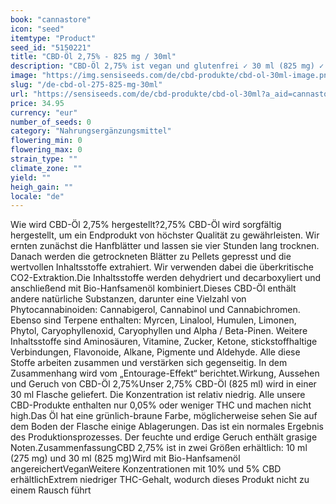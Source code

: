 ```yaml
---
book: "cannastore"
icon: "seed"
itemtype: "Product"
seed_id: "5150221"
title: "CBD-Öl 2,75% - 825 mg / 30ml"
description: "CBD-Öl 2,75% ist vegan und glutenfrei ✓ 30 ml (825 mg) ✓ Erhältlich mit 10% und 5% CBD ✓ Hergestellt mit Bio-Hanföl ✓ Ideal für Neueinsteiger."
image: "https://img.sensiseeds.com/de/cbd-produkte/cbd-ol-30ml-image.png"
slug: "/de-cbd-ol-275-825-mg-30ml"
url: "https://sensiseeds.com/de/cbd-produkte/cbd-ol-30ml?a_aid=cannastore"
price: 34.95
currency: "eur"
number_of_seeds: 0
category: "Nahrungsergänzungsmittel"
flowering_min: 0
flowering_max: 0
strain_type: ""
climate_zone: ""
yield: ""
heigh_gain: ""
locale: "de"
---
```

Wie wird CBD-Öl 2,75% hergestellt?2,75% CBD-Öl wird sorgfältig hergestellt, um ein Endprodukt von höchster Qualität zu gewährleisten. Wir ernten zunächst die Hanfblätter und lassen sie vier Stunden lang trocknen. Danach werden die getrockneten Blätter zu Pellets gepresst und die wertvollen Inhaltsstoffe extrahiert. Wir verwenden dabei die überkritische CO2-Extraktion.Die Inhaltsstoffe werden dehydriert und decarboxyliert und anschließend mit Bio-Hanfsamenöl kombiniert.Dieses CBD-Öl enthält andere natürliche Substanzen, darunter eine Vielzahl von Phytocannabinoiden: Cannabigerol, Cannabinol und Cannabichromen. Ebenso sind Terpene enthalten: Myrcen, Linalool, Humulen, Limonen, Phytol, Caryophyllenoxid, Caryophyllen und Alpha / Beta-Pinen. Weitere Inhaltsstoffe sind Aminosäuren, Vitamine, Zucker, Ketone, stickstoffhaltige Verbindungen, Flavonoide, Alkane, Pigmente und Aldehyde. Alle diese Stoffe arbeiten zusammen und verstärken sich gegenseitig. In dem Zusammenhang wird vom „Entourage-Effekt“ berichtet.Wirkung, Aussehen und Geruch von CBD-Öl 2,75%Unser 2,75% CBD-Öl (825 ml) wird in einer 30 ml Flasche geliefert. Die Konzentration ist relativ niedrig. Alle unsere CBD-Produkte enthalten nur 0,05% oder weniger THC und machen nicht high.Das Öl hat eine grünlich-braune Farbe, möglicherweise sehen Sie auf dem Boden der Flasche einige Ablagerungen. Das ist ein normales Ergebnis des Produktionsprozesses. Der feuchte und erdige Geruch enthält grasige Noten.ZusammenfassungCBD 2,75% ist in zwei Größen erhältlich: 10 ml (275 mg) und 30 ml (825 mg)Wird mit Bio-Hanfsamenöl angereichertVeganWeitere Konzentrationen mit 10% und 5% CBD erhältlichExtrem niedriger THC-Gehalt, wodurch dieses Produkt nicht zu einem Rausch führt
